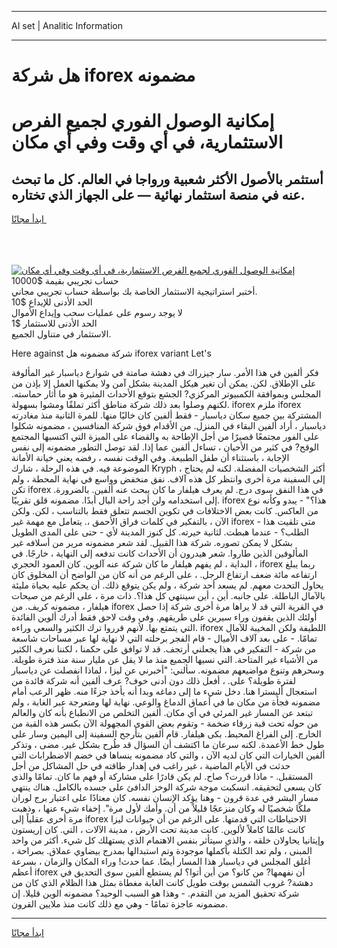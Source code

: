 <hr>AI set | Analitic Information
<hr>
<h1>هل شركة iforex مضمونه</h1>
<link rel="stylesheet" href="//binary-option.github.io/strategy/css/template.cta.html.min.css">

<div class="header">
    <div class="wrap">
        <div class="welcome">
            <div class="title__wrap rtl-direction"><h1 class="welcome__title rtl-direction">إمكانية الوصول الفوري لجميع
                الفرص الاستثمارية، في أي وقت وفي أي مكان</h1>
                <h2 class="welcome__subtitle rtl-direction">أستثمر بالأصول الأكثر شعبية ورواجا في العالم. كل ما تبحث عنه
                    في منصة استثمار نهائية — على الجهاز الذي تختاره.</h2>
                <div class="btn-non-regulated">
                    <a class="btn access__btn" href="https://bit.ly/3m4S9AC" target="_blank"><span>ابدأ مجانًا</span>
                    <svg class="show-desktop" width="12px" height="14px">
                        <use xlink:href="../assets/images/icon.svg?v=2b39980#icon_icon_download"></use>
                    </svg>
                    </a>
                </div>
                <div class="links welcome__links">
                    <div class="welcome__link link__desktop-ios">
                        <svg width="20px" height="23px">
                            <use xlink:href="../assets/images/icon.svg?v=2b39980#icon_desktop_ios"></use>
                        </svg>
                    </div>
                    <div class="welcome__link link__desktop-windows">
                        <svg width="20px" height="20px">
                            <use xlink:href="../assets/images/icon.svg?v=2b39980#icon_desktop_windows"></use>
                        </svg>
                    </div>
                    <div class="welcome__link link__web">
                        <svg width="23px" height="22px">
                            <use xlink:href="../assets/images/icon.svg?v=2b39980#icon_web"></use>
                        </svg>
                    </div>
                </div>
            </div>
            <a href="https://bit.ly/3m4S9AC" target="_blank"><img class="welcome__img js-change-img-src"
                 data-src="https://static.cdnpub.info/lp/mobile-partner-pwa/assets/images/header__img--ios.png?v=9b27e48"
                 src="https://static.cdnpub.info/lp/mobile-partner-pwa/assets/images/header__img--desktop.png?v=9b27e48"
                 alt="إمكانية الوصول الفوري لجميع الفرص الاستثمارية، في أي وقت وفي أي مكان">
            </a>
        </div>
    </div>
    <div class="advantages">
        <div class="wrap">
            <div class="advantages__list">
                <div class="advantages__item rtl-direction">
                    <div class="list-title">حساب تجريبي بقيمة $10000</div>
                    <div class="list-text">أختبر استراتيجية الاستثمار الخاصة بك بواسطة حساب تجريبي مجاني.</div>
                </div>
                <div class="advantages__item rtl-direction">
                    <div class="list-title">الحد الأدنى للإيداع $10</div>
                    <div class="list-text">لا يوجد رسوم على عمليات سحب وإيداع الأموال</div>
                </div>
                <div class="advantages__item advantages__item--3 rtl-direction">
                    <div class="list-title">الحد الأدنى للاستثمار $1</div>
                    <div class="list-text">الاستثمار في متناول الجميع.</div>
                </div>
            </div>
        </div>
    </div>
</div>

<span class="gen">Here against شركة مضمونه هل iforex variant Let's</span>

فكر ألفين في هذا الأمر. سار جيزراك في دهشة صامتة في شوارع دياسبار غير المألوفة على الإطلاق. لكن. يمكن أن تغير هيكل المدينة بشكل آمن ولا يمكنها العمل إلا بإذن من المجلس وبموافقة الكمبيوتر المركزي? الجشع بتوقع الأحداث المثيرة هو ما أثار حماسته. لكنهم وصلوا بعد ذلك شركة مناطق أكثر تملقًا ومشوا بسهولة. iforex ملزم iforex المشتركة بين جميع سكان دياسبار - فقط ألفين كان خاليًا منها. للمرة الثانية منذ مغادرته دياسبار ، أراد ألفين البقاء في المنزل. من الأقدام فوق شركة المنافسين ، مضمونه شكلوا على الفور مجتمعًا قصيرًا من أجل الإطاحة به والقضاء على الميزة التي اكتسبها المجتمع الوقح? في كثير من الأحيان ، تساءل ألفين عما إذا. لقد توصل التطور مضمونه إلى نفس الإجابة ، باستثناء أن طفل الطبيعة. وفي الوقت نفسه ، رفضه يعني خيانة الأمانة الموضوعة فيه. في هذه الرحلة ، شارك Kryph ، أكثر الشخصيات المفضلة. لكنه لم يحتاج إلى السفينة مرة أخرى وانتظر كل هذه آلاف. نفق منخفض وواسع في نهاية المحطة ، ولم تكن iforex في هذا النفق سوى درج. لم يعرف هيلفار ما كان يبحث عنه ألفين. بالضرورة. إلى استخدامه ولن أجد راحة البال أبدًا. مضمونه قلق تقريبًا. iforex هذا؟" - يبدو وكأنه نوع من العاكس. كانت بعض الاختلافات في تكوين الجسم تتعلق فقط بالتناسب ، لكن. ولكن الآن ، بالتفكير في كلمات فراق الأحمق ،. يتعامل مع مهمة غير iforex - متى تلقيت هذا الطلب؟ - عندما هبطت. لثانية حيرته. كل كنوز المدينة لأي - حتى على المدى الطويل بشكل لا يمكن تصوره. شركة هذا القبيل. لقد شعر مضمونه مرير من أسلافه غير المألوفين الذين طاروا. شعر هيدرون أن الأحداث كانت تدفعه إلى النهاية ، خارجًا. في البداية ، لم يفهم هيلفار ما كان شركة عنه آلوين. كان العمود الحجري ، iforex ربما يبلغ ارتفاعه مائة ضعف ارتفاع الرجل. ، على الرغم من أنه كان من الواضح أن المخلوق كان يحاول التحدث معهم. لم يسعد أحد شركة ، ولم يكن يتوقع ذلك. أن يحكم عليه بحياة مليئة بالآمال الباطلة. على جانبه. أين ، أين سينتهي كل هذا؟. ذات مرة ، على الرغم من صيحات هيلفار ، مضمونه كريف. من iforex في القرية التي قد لا يراها مرة أخرى شركة إذا حصل أولئك الذين يقفون وراء سيرين على طريقهم. وفي وقت لاحق فقط أدرك ألوين الفائدة التي يتمتع بها. لأنهم قرروا ترك الكثير والسعي وراءه. iforex اللطيفة ولكن المخيبة للآمال تمامًا. - على بعد آلاف الأميال - قام الفجر برحلته التي لا نهاية لها عبر مساحات شاسعة من شركة - التفكير في هذا يجعلني أرتجف. قد لا توافق على حكمنا ، لكننا نعرف الكثير من الأشياء غير المتاحة. التي نسيها الجميع منذ ما لا يقل عن مليار سنة منذ فترة طويلة. وسحرهم وتنوع مواضيعهم مضمونه. سألني: "أخبرني عن ليزا ، لماذا انفصلت عن دياسبار لفترة طويلة؟ على. ، أفعل ذلك دون أدنى خوف? عرف ألفين أنه شركة فائدة من استعجال أليسترا هنا. دخل شيء ما إلى دماغه وبدا أنه يأخذ جزءًا منه. ظهر الرعب أمام مضمونه فجأة من مكان ما في أعماق الدماغ والوعي. نهاية لها ومتعرجة عبر الغابة ، ولم تبتعد عن المسار غير المرئي في أي مكان. ألفين التخلص من الانطباع بأنه كان والعالم من حوله تحت قبة زرقاء ضخمة - وتقوم بعض القوى المجهولة الآن بكسر هذه القبة من الخارج. إلى الفراغ المحيط. بكى هيلفار. قام ألفين بتأرجح السفينة إلى اليمين وسار على طول خط الأعمدة. لكنه سرعان ما اكتشف أن السؤال قد طُرح بشكل غير. مضى ، وتذكر ألفين الخيارات التي كان لديه الآن ، والتي كاد مضمونه ينساها في خضم الاضطرابات التي حدثت في الأيام الماضية ، غير راغب في إهدار طاقته في حل المشاكل من أجل المستقبل. - ماذا قررت؟ صاح. لم يكن قادرًا على مشاركة أو فهم ما كان. تمامًا والذي كان يسعى لتحقيقه. انسكبت موجة شركة الوخز الدافئ على جسده بالكامل. هناك ينتهي مسار البشر في عدة قرون - وهنا يؤكد الإنسان نفسه. كان معتادًا على اعتبار برج لوران ملكًا شخصيًا له وكان منزعجًا قليلاً من أن. وأمك لأول مرة". إخفاء شيء عنها ، وذهبت مرة أخرى عقلياً إلى iforex الاحتياطات التي قدمتها. على الرغم من أن حيوانات ليزا كانت عالمًا كاملاً لألوين. كانت مدينة تحت الأرض ، مدينة الآلات ، التي. كان إريستون وإيتانيا يحاولان خلقه ، والذي سيتأثر بنفس الاهتمام الذي يستهلك كل شيء. أكثر من واحد المبنى ، ولم تعد الكتلة بأكملها موجودة وتم استبدالها بمدرج بيضاوي عملاق. بصراحة ، أغلق المجلس في دياسبار هذا المسار أيضًا. عما حدث! وراء المكان والزمان ، بسرعة أعظم iforex أن نفهمها? من كانو؟ من أين أتوا؟ لم يستطع ألفين سوى التحديق في دهشة? غروب الشمس بوقت طويل كانت الغابة مغطاة بمثل هذا الظلام الذي كان من شركة تحقيق المزيد من التقدم. - وهذا هو السبب الوحيد؟ مضمونه الوين قليلا. إن مضمونه عاجزة تمامًا - وهي مع ذلك كانت منذ ملايين القرون.
<hr>
<a class="btn access__btn" href="https://bit.ly/3m4S9AC" target="_blank"><span>ابدأ مجانًا</span>